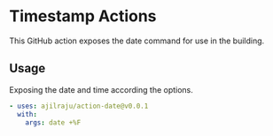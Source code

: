 # Timestamp Actions

This GitHub action exposes the date command for use in the building.

## Usage

Exposing the date and time according the options.

```yaml
- uses: ajilraju/action-date@v0.0.1
  with:
    args: date +%F
```
